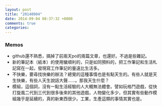 ```yaml
---
layout: post
title: "20140904"
date: 2014-09-04 08:37:32 +0800
comments: true
categories: 
---
```


### Memos

- github還不熟悉，搞掉了前兩天po的兩篇文章，也還好。不過是些雜記。
- 新的筆記本（紙本）的使用蠻順利的，只是如同預料的，把工作筆記和生活札記寫在一起，發現寫工作筆記的量遠比生活多。
- 不快樂，要尋找快樂的辦法？總覺的這種事情也是有點天生的。有些人就是天生快樂，有些人天生說話大聲……。那我天生什麼？
- 模組，這個詞，沒有一點生活經驗的人大概無法體會。譬如玩格鬥遊戲，從快打旋風二代到三代到很多後來的其他遊戲，人物變化多少，但其實有些動作模組幾乎是延續的，真的新東西很少。工業，生產這類的事情其實也是。

